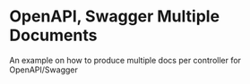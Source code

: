 # OpenAPI, Swagger Multiple Documents
An example on how to produce multiple docs per controller for OpenAPI/Swagger
